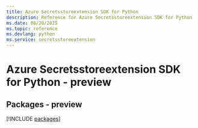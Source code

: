 ```yaml
---
title: Azure Secretsstoreextension SDK for Python
description: Reference for Azure Secretsstoreextension SDK for Python
ms.date: 08/28/2025
ms.topic: reference
ms.devlang: python
ms.service: secretsstoreextension
---
```

# Azure Secretsstoreextension SDK for Python - preview
## Packages - preview
[!INCLUDE [packages](secretsstoreextension-index.md)]